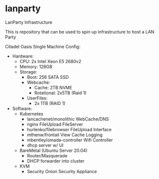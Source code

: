 # lanparty
LanParty Infrastructure

This is repository that can be used to spin up infrastructure to host a LAN Party

Citadel Oasis Single Machine Config:

- Hardware:
  - CPU: 2x Intel Xeon E5 2680v2
  - Memory: 128GB
  - Storage:
      - Boot: 256 SATA SSD
      - Webcache:
          - Cache: 2TB NVME
          - Rotational: 2x5TB (Raid 1)
      - UserFiles:
          - 2x 1TB (RAID 1)
- Software:
    - Kubernetes
        - lancachenet/monolithic WebCache/DNS
        - nginx FileUpload FileServer
        - hurlenko/filebrowser FileUpload Interface
        - mthenw/frontail View Cache Logging
        - mbentley/omada-controller Wifi Controller
        - dhcp server w/ UI
    - BareMetal (Ubuntu Server 20.04)
        - Router/Masquerade
        - DHCP forwarder into cluster
    - KVM
        - Security Onion Security Appliance